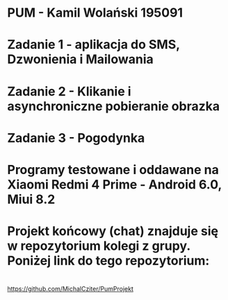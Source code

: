 # PUM - Kamil Wolański 195091
# Zadanie 1 - aplikacja do SMS, Dzwonienia i Mailowania
# Zadanie 2 - Klikanie i asynchroniczne pobieranie obrazka
# Zadanie 3 - Pogodynka
#
# Programy testowane i oddawane na Xiaomi Redmi 4 Prime - Android 6.0, Miui 8.2
#
#
# Projekt końcowy (chat) znajduje się w repozytorium kolegi z grupy. Poniżej link do tego repozytorium:
#
https://github.com/MichalCziter/PumProjekt